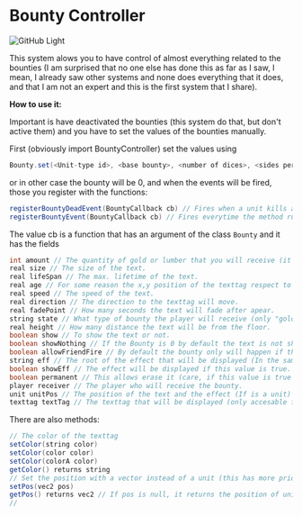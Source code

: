 # Bounty Controller
![GitHub Light](https://www.hiveworkshop.com/data/ratory-images/189/189725-51e27713323c248aaecbc6a5062c4c5d.jpg)

This system alows you to have control of almost everything related to the bounties (I am surprised that no one else has done this as far as I saw, I mean, I already saw other systems and none does everything that it does, and that I am not an expert and this is the first system that I share).

**How to use it:**

Important is have deactivated the bounties (this system do that, but don't active them) and you have to set the values of the bounties manually.

First (obviously import BountyController) set the values using
```java
Bounty.set(<Unit-type id>, <base bounty>, <number of dices>, <sides per dice>)
```
or in other case the bounty will be 0, and when the events will be fired, those you register with the functions:
```java
registerBountyDeadEvent(BountyCallback cb) // Fires when a unit kills another
registerBountyEvent(BountyCallback cb) // Fires everytime the method run (explained later) is fired without problems
```
The value cb is a function that has an argument of the class ```Bounty``` and it has the fields
```java
int amount // The quantity of gold or lumber that you will receive (it can be negative).
real size // The size of the text.
real lifeSpan // The max. lifetime of the text.
real age // For some reason the x,y position of the texttag respect to the camera depends of its speed and age, so you can edit it.
real speed // The speed of the text.
real direction // The direction to the texttag will move.
real fadePoint // How many seconds the text will fade after apear.
string state // What type of bounty the player will receive (only "gold" and "lumber" are valid).
real height // How many distance the text will be from the floor.
boolean show // To show the text or not.
boolean showNothing // If the Bounty is 0 by default the text is not showed, if you set this to true, the text will be showed even if the bounty is 0.
boolean allowFriendFire // By default the bounty only will happen if the dying unit is enemy of the killing unit, if you set this to true, the bounty will happen even if they weren't enemies.
string eff // The root of the effect that will be displayed (In the same place of the text)
boolean showEff // The effect will be displayed if this value is true.
boolean permanent // This allows erase it (care, if this value is true and you don't use the texttag later it can be an object leak)
player receiver // The player who will receive the bounty.
unit unitPos // The position of the text and the effect (If is a unit)
texttag textTag // The texttag that will be displayed (only accesable from the registerBountyEvent).
```
There are also methods:
```java
// The color of the texttag
setColor(string color)
setColor(color color)
setColor(colorA color)
getColor() returns string
// Set the position with a vector instead of a unit (this has more priority)
setPos(vec2 pos)
getPos() returns vec2 // If pos is null, it returns the position of unitPos
// 
```
